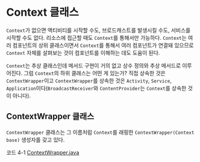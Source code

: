 # Context 클래스
`Context`가 없으면 액티비티를 시작할 수도, 브로드캐스트를 발생시킬 수도, 서비스를 시작할 수도 없다. 리소스에 접근할 때도 `Context`를 통해서만 가능하다. `Context`는 여러 컴포넌트의 상위 클래스이면서 `Context`를 통해서 여러 컴포넌트가 연결돼 있으므로 `Context` 자체를 살펴보는 것이 컴포넌트를 이해하는 데도 도움이 된다.

`Context`는 추상 클래스인데 메서드 구현이 거의 없고 상수 정의와 추상 메서드로 이루어진다. 그럼 `Context`의 하위 클래스는 어떤 게 있는가? 직접 상속한 것은 `ContextWrapper`이고 `ContextWrapper`를 상속한 것은 `Activity`, `Service`, `Application`이다(`BroadcastReceiver`와 `ContentProvider`는 `Context`를 상속한 것이 아니다).

## ContextWrapper 클래스
`ContextWrapper` 클래스는 그 이름처럼 `Context`를 래핑한 `ContextWrapper(Context base)` 생성자를 갖고 있다.

코드 4-1 [ContextWrapper.java](https://android.googlesource.com/platform/frameworks/base/+/master/core/java/android/content/ContextWrapper.java)
